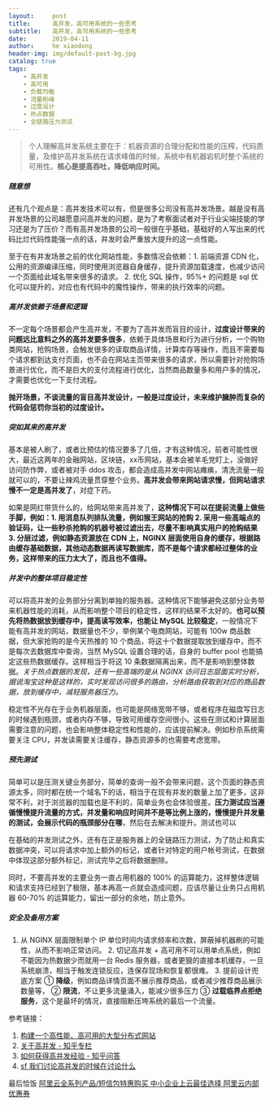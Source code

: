 ```yaml
---
layout:     post
title:      高并发，高可用系统的一些思考
subtitle:   高并发，高可用系统的一些思考
date:       2019-04-11
author:     he xiaodong
header-img: img/default-post-bg.jpg
catalog: true
tags:
    - 高并发
    - 高可用
    - 负载均衡
    - 流量削峰
    - 过度设计
    - 热点数据
    - 全链路压力测试
---
```


> 个人理解高并发系统主要在于：机器资源的合理分配和性能的压榨，代码质量，及维护高并发系统在请求峰值的时候，系统中有机器宕机时整个系统的可用性。**核心是提高吞吐，降低响应时间。**

##### 随意想
还有几个观点是：高并发技术可以有，但是很多公司没有高并发场景。越是没有高并发场景的公司越愿意问高并发的问题，是为了考察面试者对于行业尖端技能的学习还是为了压价？而有高并发场景的公司一般很在乎基础，基础好的人写出来的代码比烂代码性能强一点的话，并发时会严重放大提升的这一点性能。

至于在有并发场景之前的优化网站性能，多数情况会依赖：1. 前端资源 CDN 化，公用的资源编译压缩，同时使用浏览器自身缓存，提升资源加载速度，也减少访问一个页面给此域名带来很多的请求。 2. 优化 SQL 操作，95%+ 的问题是 sql 优化可以提升的，对应也有代码中的魔性操作，带来的执行效率的问题。

##### 高并发依赖于场景和逻辑
不一定每个场景都会产生高并发，不要为了高并发而盲目的设计，**过度设计带来的问题远比意料之外的高并发要多很多**，依赖于具体场景和行为进行分析，一个购物类网站，抢购场景，会触发很多的读取商品详情，计算库存等操作，而且不需要每个请求都到达支付页面，也不会在网站主页带来很多的请求，所以需要针对抢购场景进行优化，而不是巨大的支付流程进行优化，当然商品数量多和用户多的情况，才需要也优化一下支付流程。

**抛开场景，不谈流量的盲目高并发设计，一般是过度设计，未来维护臃肿而复杂的代码会惩罚你当初的过度设计。**

##### 突如其来的高并发
基本是被人刷了，或者比预估的情况要多了几倍，才有这种情况，前者可能性很大，最近这两年的金融网站，区块链，xx币网站，基本会被羊毛党盯上，没做好访问防作弊，或者被对手 ddos 攻击，都会造成高并发中网站瘫痪，清洗流量一般就可以的，不要让辣鸡流量贯穿整个业务。**高并发会带来网站请求慢，但网站请求慢不一定是高并发了**，对症下药。

如果是网红带货什么的，给网站带来高并发了，**这种情况下可以在提前流量上做些手脚，例如：1. 用消息队列排队流量，例如猴王网站的抢购 2. 采用一些高端点的验证码，让一些秒杀抢购的机器号被过滤出去，尽量不影响真实用户的抢购结果 3. 分层过滤，例如静态资源放在 CDN 上，NGINX 层面使用自身的缓存，根据路由缓存基础数据，其他动态数据再读写数据库，而不是每个请求都经过整体的业务，这样带来的压力太大了，而且也不值得。**

##### 并发中的整体项目稳定性
可以将高并发的业务部分分离到单独的服务器。这种情况下能够避免这部分业务带来机器性能的消耗，从而影响整个项目的稳定性，这样的结果不太好的。**也可以预先将热数据放到缓存中，提高读写效率，也能让 MySQL 比较稳定**，一般情况下能有高并发的网站，数据量也不少，举例某个电商网站，可能有 100w 商品数据，但大家抢购的是今天热推的 10 个商品，将这十个数据提取放到缓存中，而不是每次去数据库中查询，当然 MySQL 设置合理的话，自身的 buffer pool 也能搞定这些热数据缓存。这样相当于将这 10 条数据隔离出来，而不是影响到整体数据。*关于热点数据的发现，还有一些高端的是从 NGINX 访问日志层面实时分析，据说淘宝这种是这样的，实时发现访问很多的路由，分析路由获取到对应的商品数据，放到缓存中，减轻服务器压力。*

稳定性不光存在于业务机器层面，也可能是网络宽带不够，或者程序在磁盘写日志的时候遇到瓶颈，或者内存不够，导致可用缓存空间很小。这些在测试和计算层面需要注意的问题，也会影响整体稳定性和性能的，应该提前解决。例如秒杀系统需要关注 CPU，并发读需要关注缓存，静态资源多的也需要考虑宽带。

##### 预先测试
简单可以是压测关键业务部分，简单的查询一般不会带来问题，这个页面的静态资源太多，同时都在统一个域名下的话，相当于在现有并发的数量上加了更多，这非常不利，对于浏览器的加载也是不利的，简单业务也会体验很差。**压力测试应当遵循慢慢提升流量的方式，并发量和响应时间并不是等比例上涨的，慢慢提升并发量的测试，会展示代码的瓶颈部分在哪**，然后在去解决和提升。测试也可以

在基础的并发测试之外，还有在正是服务器上的全链路压力测试，为了防止和真实数据冲突，可以将请求中加上额外的标记，或者针对特定的用户帐号测试，在数据中体现这部分额外标记，测试完毕之后将数据删除。

同时，不要高并发的主要业务一直占用机器的 100% 的运算能力，这样整体逻辑和请求支持已经到了极限，基本再高一点就会造成问题，应该尽量让业务只占用机器 60-70% 的运算能力，留出一部分的余地，防止意外。

##### 安全及备用方案
1. 从 NGINX 层面限制单个 IP 单位时间内请求频率和次数，屏蔽掉机器刷的可能性，从而不影响正常访问。 2. 切记高并发 + 高可用不可以用单点系统，例如不能因为热数据少而就用一台 Redis 服务器，或者更狠的直接本机缓存，一旦系统崩溃，相当于触发连锁反应，连保存现场和恢复都很难。 3. 提前设计兜底方案 ① **降级**，例如商品详情页面不展示推荐商品，或者减少推荐商品展示数量等， ② **限流**，不让更多流量涌入，能减少很多压力 ③ **过载临界点拒绝服务**，这个是最坏的情况，直接阻断压垮系统的最后一个流量。


参考链接：
1. [构建一个高性能、高可用的大型分布式网站](https://www.toutiao.com/a6573634116791566851/ "构建一个高性能、高可用的大型分布式网站")
2. [关于高并发 - 知乎专栏](https://zhuanlan.zhihu.com/p/38636111 "关于高并发")
3. [如何获得高并发经验 - 知乎问答](https://www.zhihu.com/question/40609661)
4. [sf 我们讨论高并发的时候在讨论什么](https://segmentfault.com/a/1190000019360335)


最后恰饭 [阿里云全系列产品/短信包特惠购买 中小企业上云最佳选择 阿里云内部优惠券](https://www.aliyun.com/minisite/goods?userCode=0amqgcs9)